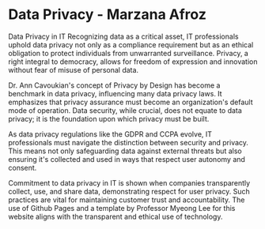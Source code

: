 # **Data Privacy - Marzana Afroz**

Data Privacy in IT
Recognizing data as a critical asset, IT professionals uphold data privacy not only as a compliance requirement but as an ethical obligation to protect individuals from unwarranted surveillance. Privacy, a right integral to democracy, allows for freedom of expression and innovation without fear of misuse of personal data.

Dr. Ann Cavoukian's concept of Privacy by Design has become a benchmark in data privacy, influencing many data privacy laws. It emphasizes that privacy assurance must become an organization's default mode of operation. Data security, while crucial, does not equate to data privacy; it is the foundation upon which privacy must be built.

As data privacy regulations like the GDPR and CCPA evolve, IT professionals must navigate the distinction between security and privacy. This means not only safeguarding data against external threats but also ensuring it's collected and used in ways that respect user autonomy and consent.

Commitment to data privacy in IT is shown when companies transparently collect, use, and share data, demonstrating respect for user privacy. Such practices are vital for maintaining customer trust and accountability. The use of Github Pages and a template by Professor Myeong Lee for this website aligns with the transparent and ethical use of technology.

